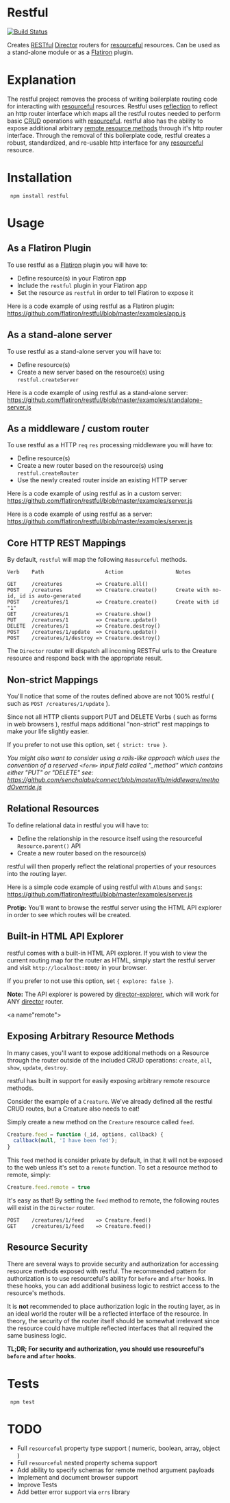 # Restful

[![Build Status](https://secure.travis-ci.org/flatiron/restful.png)](http://travis-ci.org/flatiron/restful)

Creates [RESTful](http://en.wikipedia.org/wiki/Representational_state_transfer) [Director](http://github.com/flatiron/director) routers for [resourceful](http://github.com/flatiron/resourceful) resources. Can be used as a stand-alone module or as a [Flatiron](http://github.com/flatiron/) plugin.

# Explanation

The restful project removes the process of writing boilerplate routing code for interacting with  [resourceful](http://github.com/flatiron/resourceful) resources. Restful uses <a href="http://en.wikipedia.org/wiki/Reflection_(computer_programming)">reflection</a> to reflect an http router interface which maps all the restful routes needed to perform basic [CRUD](http://en.wikipedia.org/wiki/Create,_read,_update_and_delete) operations with [resourceful](http://github.com/flatiron/resourceful). restful also has the ability to expose additional arbitrary <a href="#remote">remote resource methods</a> through it's http router interface. Through the removal of this boilerplate code, restful creates a robust, standardized, and re-usable http interface for any [resourceful](http://github.com/flatiron/resourceful) resource.

# Installation

     npm install restful

# Usage

## As a Flatiron Plugin

To use restful as a <a href="http://github.com/flatiron/flatiron">Flatiron</a> plugin you will have to:

 - Define resource(s) in your Flatiron app
 - Include the `restful` plugin in your Flatiron app
 - Set the resource as `restful` in order to tell Flatiron to expose it

Here is a code example of using restful as a Flatiron plugin: <a href="https://github.com/flatiron/restful/blob/master/examples/app.js">https://github.com/flatiron/restful/blob/master/examples/app.js</a>

## As a stand-alone server

To use restful as a stand-alone server you will have to:

 - Define resource(s)
 - Create a new server based on the resource(s) using `restful.createServer`

Here is a code example of using restful as a stand-alone server: <a href="https://github.com/flatiron/restful/blob/master/examples/standalone-server.js">https://github.com/flatiron/restful/blob/master/examples/standalone-server.js</a>

## As a middleware / custom router

To use restful as a HTTP `req` `res` processing middleware you will have to:

  - Define resource(s)
  - Create a new router based on the resource(s) using `restful.createRouter`
  - Use the newly created router inside an existing HTTP server

Here is a code example of using restful as in a custom server: <a href="https://github.com/flatiron/restful/blob/master/examples/server.js">https://github.com/flatiron/restful/blob/master/examples/server.js</a>

Here is a code example of using restful as a server: <a href="https://github.com/flatiron/restful/blob/master/examples/server.js">https://github.com/flatiron/restful/blob/master/examples/server.js</a>



## Core HTTP REST Mappings

  By default, `restful` will map the following `Resourceful` methods.

    Verb    Path                    Action                 Notes

    GET     /creatures           => Creature.all()
    POST    /creatures           => Creature.create()      Create with no-id, id is auto-generated
    POST    /creatures/1         => Creature.create()      Create with id "1"
    GET     /creatures/1         => Creature.show()
    PUT     /creatures/1         => Creature.update()
    DELETE  /creatures/1         => Creature.destroy()
    POST    /creatures/1/update  => Creature.update()
    POST    /creatures/1/destroy => Creature.destroy()

  The `Director` router will dispatch all incoming RESTFul urls to the Creature resource and respond back with the appropriate result.

## Non-strict Mappings

You'll notice that some of the routes defined above are not 100% restful ( such as `POST /creatures/1/update` ). 

Since not all HTTP clients support PUT and DELETE Verbs ( such as forms in web browsers ), restful maps additional "non-strict" rest mappings to make your life slightly easier.

If you prefer to not use this option, set `{ strict: true }`.

*You might also want to consider using a rails-like approach which uses the convention of a reserved `<form>` input field called "_method" which contains either "PUT" or "DELETE" see: https://github.com/senchalabs/connect/blob/master/lib/middleware/methodOverride.js*

## Relational Resources

To define relational data in restful you will have to:

 - Define the relationship in the resource itself using the resourceful `Resource.parent()` API
 - Create a new router based on the resource(s)

restful will then properly reflect the relational properties of your resources into the routing layer.

Here is a simple code example of using restful with `Albums` and `Songs`: <a href="https://github.com/flatiron/restful/blob/master/examples/server.js">https://github.com/flatiron/restful/blob/master/examples/server.js</a>


**Protip:** You'll want to browse the restful server using the HTML API explorer in order to see which routes will be created.

## Built-in HTML API Explorer

restful comes with a built-in HTML API explorer. If you wish to view the current routing map for the router as HTML, simply start the restful server and visit `http://localhost:8000/` in your browser. 

If you prefer to not use this option, set `{ explore: false }`.

**Note:** The API explorer is powered by <a href="https://github.com/flatiron/director-explorer">director-explorer</a>, which will work for ANY <a href="https://github.com/flatiron/director">director</a> router.


<a name"remote"></a>
## Exposing Arbitrary Resource Methods

In many cases, you'll want to expose additional methods on a Resource through the router outside of the included CRUD operations: `create`, `all`, `show`, `update`, `destroy`.

restful has built in support for easily exposing arbitrary remote resource methods.

Consider the example of a `Creature`. We've already defined all the restful CRUD routes, but a Creature also needs to eat! 

Simply create a new method on the `Creature` resource called `feed`.

```js
Creature.feed = function (_id, options, callback) {
  callback(null, 'I have been fed');
}
```
This `feed` method is consider private by default, in that it will not be exposed to the web unless it's set to a `remote` function. To set a resource method to remote, simply:

```js
Creature.feed.remote = true
```

It's easy as that! By setting the `feed` method to remote, the following routes will exist in the `Director` router.

    POST    /creatures/1/feed    => Creature.feed()
    GET     /creatures/1/feed    => Creature.feed()


## Resource Security

There are several ways to provide security and authorization for accessing resource methods exposed with restful. The recommended pattern for authorization is to use resourceful's ability for `before` and `after` hooks. In these hooks, you can add additional business logic to restrict access to the resource's methods. 

It is **not** recommended to place authorization logic in the routing layer, as in an ideal world the router will be a reflected interface of the resource. In theory, the security of the router itself should be somewhat irrelevant since the resource could have multiple reflected interfaces that all required the same business logic.

**TL;DR; For security and authorization, you should use resourceful's `before` and `after` hooks.**

# Tests

     npm test

# TODO

 - Full `resourceful` property type support ( numeric, boolean, array, object )
 - Full `resourceful` nested property schema support
 - Add ability to specify schemas for remote method argument payloads
 - Implement and document browser support
 - Improve Tests
 - Add better error support via `errs` library

